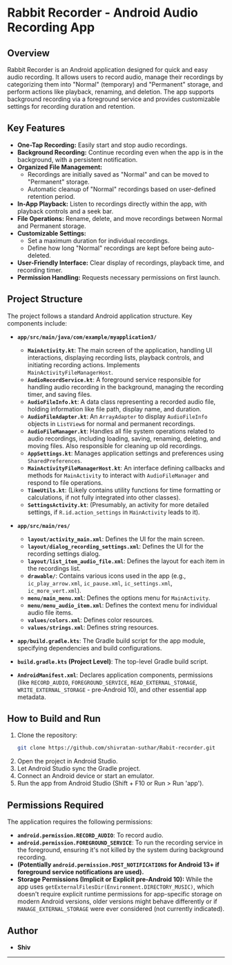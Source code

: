 # Rabbit Recorder - Android Audio Recording App

## Overview

Rabbit Recorder is an Android application designed for quick and easy audio recording. It allows users to record audio, manage their recordings by categorizing them into "Normal" (temporary) and "Permanent" storage, and perform actions like playback, renaming, and deletion. The app supports background recording via a foreground service and provides customizable settings for recording duration and retention.

## Key Features

*   **One-Tap Recording:** Easily start and stop audio recordings.
*   **Background Recording:** Continue recording even when the app is in the background, with a persistent notification.
*   **Organized File Management:**
    *   Recordings are initially saved as "Normal" and can be moved to "Permanent" storage.
    *   Automatic cleanup of "Normal" recordings based on user-defined retention period.
*   **In-App Playback:** Listen to recordings directly within the app, with playback controls and a seek bar.
*   **File Operations:** Rename, delete, and move recordings between Normal and Permanent storage.
*   **Customizable Settings:**
    *   Set a maximum duration for individual recordings.
    *   Define how long "Normal" recordings are kept before being auto-deleted.
*   **User-Friendly Interface:** Clear display of recordings, playback time, and recording timer.
*   **Permission Handling:** Requests necessary permissions on first launch.

## Project Structure

The project follows a standard Android application structure. Key components include:

*   **`app/src/main/java/com/example/myapplication3/`**
    *   **`MainActivity.kt`**: The main screen of the application, handling UI interactions, displaying recording lists, playback controls, and initiating recording actions. Implements `MainActivityFileManagerHost`.
    *   **`AudioRecordService.kt`**: A foreground service responsible for handling audio recording in the background, managing the recording timer, and saving files.
    *   **`AudioFileInfo.kt`**: A data class representing a recorded audio file, holding information like file path, display name, and duration.
    *   **`AudioFileAdapter.kt`**: An `ArrayAdapter` to display `AudioFileInfo` objects in `ListView`s for normal and permanent recordings.
    *   **`AudioFileManager.kt`**: Handles all file system operations related to audio recordings, including loading, saving, renaming, deleting, and moving files. Also responsible for cleaning up old recordings.
    *   **`AppSettings.kt`**: Manages application settings and preferences using `SharedPreferences`.
    *   **`MainActivityFileManagerHost.kt`**: An interface defining callbacks and methods for `MainActivity` to interact with `AudioFileManager` and respond to file operations.
    *   **`TimeUtils.kt`**: (Likely contains utility functions for time formatting or calculations, if not fully integrated into other classes).
    *   **`SettingsActivity.kt`**: (Presumably, an activity for more detailed settings, if `R.id.action_settings` in `MainActivity` leads to it).

*   **`app/src/main/res/`**
    *   **`layout/activity_main.xml`**: Defines the UI for the main screen.
    *   **`layout/dialog_recording_settings.xml`**: Defines the UI for the recording settings dialog.
    *   **`layout/list_item_audio_file.xml`**: Defines the layout for each item in the recordings list.
    *   **`drawable/`**: Contains various icons used in the app (e.g., `ic_play_arrow.xml`, `ic_pause.xml`, `ic_settings.xml`, `ic_more_vert.xml`).
    *   **`menu/main_menu.xml`**: Defines the options menu for `MainActivity`.
    *   **`menu/menu_audio_item.xml`**: Defines the context menu for individual audio file items.
    *   **`values/colors.xml`**: Defines color resources.
    *   **`values/strings.xml`**: Defines string resources.

*   **`app/build.gradle.kts`**: The Gradle build script for the app module, specifying dependencies and build configurations.
*   **`build.gradle.kts` (Project Level)**: The top-level Gradle build script.
*   **`AndroidManifest.xml`**: Declares application components, permissions (like `RECORD_AUDIO`, `FOREGROUND_SERVICE`, `READ_EXTERNAL_STORAGE`, `WRITE_EXTERNAL_STORAGE` - pre-Android 10), and other essential app metadata.

## How to Build and Run

1.  Clone the repository:
    ```bash
    git clone https://github.com/shivratan-suthar/Rabit-recorder.git
    ```
2.  Open the project in Android Studio.
3.  Let Android Studio sync the Gradle project.
4.  Connect an Android device or start an emulator.
5.  Run the app from Android Studio (Shift + F10 or Run > Run 'app').

## Permissions Required

The application requires the following permissions:

*   **`android.permission.RECORD_AUDIO`**: To record audio.
*   **`android.permission.FOREGROUND_SERVICE`**: To run the recording service in the foreground, ensuring it's not killed by the system during background recording.
*   **(Potentially `android.permission.POST_NOTIFICATIONS` for Android 13+ if foreground service notifications are used).**
*   **Storage Permissions (Implicit or Explicit pre-Android 10):** While the app uses `getExternalFilesDir(Environment.DIRECTORY_MUSIC)`, which doesn't require explicit runtime permissions for app-specific storage on modern Android versions, older versions might behave differently or if `MANAGE_EXTERNAL_STORAGE` were ever considered (not currently indicated).

## Author

*   **Shiv** 

---

